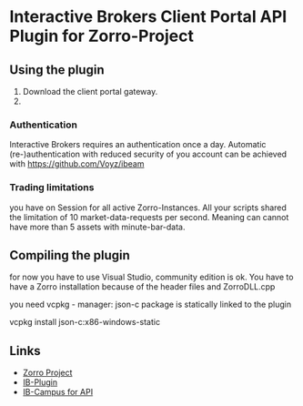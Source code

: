 # Interactive Brokers Client Portal API Plugin for Zorro-Project

## Using the plugin

1. Download the client portal gateway.
2. 

### Authentication

Interactive Brokers requires an authentication once a day. 
Automatic (re-)authentication with reduced security of you account can be achieved with https://github.com/Voyz/ibeam

### Trading limitations

you have on Session for all active Zorro-Instances.
All your scripts shared the limitation of 10 market-data-requests per second. Meaning can cannot have more
than 5 assets with minute-bar-data.


## Compiling the plugin

for now you have to use Visual Studio, community edition is ok.
You have to have a Zorro installation because of the header files and ZorroDLL.cpp

you need vcpkg - manager: json-c package is statically linked to the plugin

vcpkg install json-c:x86-windows-static


## Links

* [Zorro Project](www.zorro-project.org)
* [IB-Plugin](https://www.interactivebrokers.com/en/trading/ib-api.php)
* [IB-Campus for API](https://ibkrcampus.com/ibkr-api-page/cpapi/)

